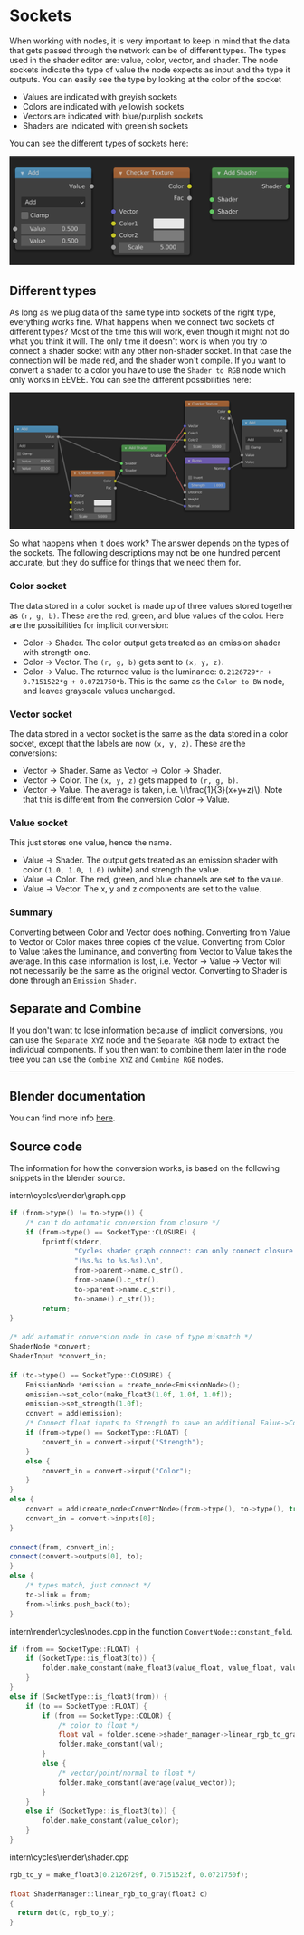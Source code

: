 # Sockets

When working with nodes, it is very important to keep in mind that the data that gets passed through the network can be of different types. The types used in the shader editor are: value, color, vector, and shader. The node sockets indicate the type of value the node expects as input and the type it outputs. You can easily see the type by looking at the color of the socket

- Values are indicated with greyish sockets
- Colors are indicated with yellowish sockets
- Vectors are indicated with blue/purplish sockets
- Shaders are indicated with greenish sockets

You can see the different types of sockets here:

![Socket types](images/sockets.png)

## Different types

As long as we plug data of the same type into sockets of the right type, everything works fine. What happens when we connect two sockets of different types? Most of the time this will work, even though it might not do what you think it will. The only time it doesn't work is when you try to connect a shader socket with any other non-shader socket. In that case the connection will be made red, and the shader won't compile. If you want to convert a shader to a color you have to use the `Shader to RGB` node which only works in EEVEE. You can see the different possibilities here:

![Socket connections](images/sockets2.png)

So what happens when it does work? The answer depends on the types of the sockets. The following descriptions may not be one hundred percent accurate, but they do suffice for things that we need them for.

### Color socket

The data stored in a color socket is made up of three values stored together as `(r, g, b)`. These are the red, green, and blue values of the color. Here are the possibilities for implicit conversion:

- Color -> Shader. The color output gets treated as an emission shader with strength one.
- Color -> Vector. The `(r, g, b)` gets sent to `(x, y, z)`.
- Color -> Value. The returned value is the luminance: `0.2126729*r + 0.7151522*g + 0.0721750*b`. This is the same as the `Color to BW` node, and leaves grayscale values unchanged.

### Vector socket

The data stored in a vector socket is the same as the data stored in a color socket, except that the labels are now `(x, y, z)`. These are the conversions:
- Vector -> Shader. Same as Vector -> Color -> Shader.
- Vector -> Color. The `(x, y, z)` gets mapped to `(r, g, b)`.
- Vector -> Value. The average is taken, i.e. \\(\frac{1}{3}(x+y+z)\\). Note that this is different from the conversion Color -> Value.

### Value socket

This just stores one value, hence the name. 
- Value -> Shader. The output gets treated as an emission shader with color `(1.0, 1.0, 1.0)` (white) and strength the value.
- Value -> Color. The red, green, and blue channels are set to the value.
- Value -> Vector. The x, y and z components are set to the value.

### Summary

Converting between Color and Vector does nothing. Converting from Value to Vector or Color makes three copies of the value. Converting from Color to Value takes the luminance, and converting from Vector to Value takes the average. In this case information is lost, i.e. Vector -> Value -> Vector will not necessarily be the same as the original vector. Converting to Shader is done through an `Emission Shader`.

## Separate and Combine

If you don't want to lose information because of implicit conversions, you can use the `Separate XYZ` node and the `Separate RGB` node to extract the individual components. If you then want to combine them later in the node tree you can use the `Combine XYZ` and `Combine RGB` nodes.

---

## Blender documentation

You can find more info [here](https://docs.blender.org/manual/en/latest/interface/controls/nodes/parts.html#conversion).

## Source code

The information for how the conversion works, is based on the following snippets in the blender source. 

intern\cycles\render\graph.cpp
```cpp
if (from->type() != to->type()) {
    /* can't do automatic conversion from closure */
    if (from->type() == SocketType::CLOSURE) {
        fprintf(stderr,
                "Cycles shader graph connect: can only connect closure to closure "
                "(%s.%s to %s.%s).\n",
                from->parent->name.c_str(),
                from->name().c_str(),
                to->parent->name.c_str(),
                to->name().c_str());
        return;
}

/* add automatic conversion node in case of type mismatch */
ShaderNode *convert;
ShaderInput *convert_in;

if (to->type() == SocketType::CLOSURE) {
    EmissionNode *emission = create_node<EmissionNode>();
    emission->set_color(make_float3(1.0f, 1.0f, 1.0f));
    emission->set_strength(1.0f);
    convert = add(emission);
    /* Connect float inputs to Strength to save an additional Falue->Color conversion. */
    if (from->type() == SocketType::FLOAT) {
        convert_in = convert->input("Strength");
    }
    else {
        convert_in = convert->input("Color");
    }
}
else {
    convert = add(create_node<ConvertNode>(from->type(), to->type(), true));
    convert_in = convert->inputs[0];
}

connect(from, convert_in);
connect(convert->outputs[0], to);
}
else {
    /* types match, just connect */
    to->link = from;
    from->links.push_back(to);
}
```
intern\render\cycles\nodes.cpp in the function `ConvertNode::constant_fold`.
``` cpp
if (from == SocketType::FLOAT) {
    if (SocketType::is_float3(to)) {
        folder.make_constant(make_float3(value_float, value_float, value_float));
    }
}
else if (SocketType::is_float3(from)) {
    if (to == SocketType::FLOAT) {
        if (from == SocketType::COLOR) {
            /* color to float */
            float val = folder.scene->shader_manager->linear_rgb_to_gray(value_color);
            folder.make_constant(val);
        }
        else {
            /* vector/point/normal to float */
            folder.make_constant(average(value_vector));
        }
    }
    else if (SocketType::is_float3(to)) {
        folder.make_constant(value_color);
    }
}
```
intern\cycles\render\shader.cpp
``` cpp
rgb_to_y = make_float3(0.2126729f, 0.7151522f, 0.0721750f);

float ShaderManager::linear_rgb_to_gray(float3 c)
{
  return dot(c, rgb_to_y);
}
```
